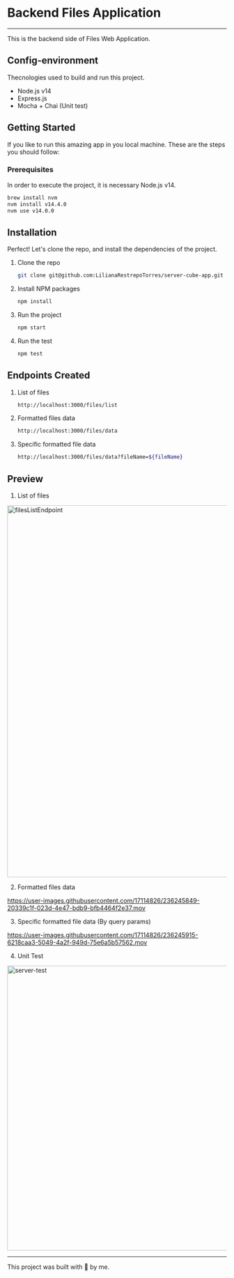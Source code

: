 # Backend Files Application
---
This is the backend side of Files Web Application.

## Config-environment
Thecnologies used to build and run this project.

- Node.js v14
- Express.js
- Mocha + Chai (Unit test)

## Getting Started

If you like to run this amazing app in you local machine. These are the steps you should follow:
### Prerequisites
In order to execute the project, it is necessary Node.js v14.

```sh
brew install nvm
nvm install v14.4.0
nvm use v14.0.0
```

## Installation
Perfect! Let's clone the repo, and install the dependencies of the project.

1. Clone the repo
    ```sh
    git clone git@github.com:LilianaRestrepoTorres/server-cube-app.git
    ```
2. Install NPM packages
    ```sh
    npm install 
    ```
3. Run the project
    ```sh
    npm start
    ```
4. Run the test
    ```sh
    npm test
    ```

## Endpoints Created

1. List of files 
    ```sh
    http://localhost:3000/files/list
    ```
2. Formatted files data
    ```sh
    http://localhost:3000/files/data
    ```
3. Specific formatted file data
    ```sh
    http://localhost:3000/files/data?fileName=${fileName}
    ```
   
 
 ## Preview
 
 1. List of files 
<img width="854" alt="filesListEndpoint" src="https://user-images.githubusercontent.com/17114826/236246028-c5a5ecf8-969e-44c8-90ca-39d966f0818c.png">


2. Formatted files data


https://user-images.githubusercontent.com/17114826/236245849-20339c1f-023d-4e47-bdb9-bfb4464f2e37.mov


3. Specific formatted file data (By query params)



https://user-images.githubusercontent.com/17114826/236245915-6218caa3-5049-4a2f-949d-75e6a5b57562.mov



4. Unit Test

<img width="654" alt="server-test" src="https://user-images.githubusercontent.com/17114826/236245800-d16d7e88-1089-4f14-9c28-dd05619be8ec.png">



---
 This project was built with 💚 by me.
